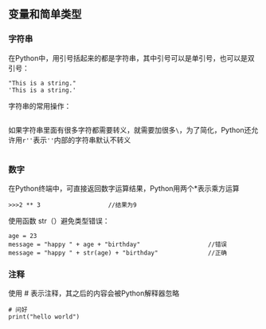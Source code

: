## 变量和简单类型

### 字符串

在Python中，用引号括起来的都是字符串，其中引号可以是单引号，也可以是双引号：

```
"This is a string."
'This is a string.'
```

字符串的常用操作：

```

```

如果字符串里面有很多字符都需要转义，就需要加很多`\`，为了简化，Python还允许用`r''`表示`''`内部的字符串默认不转义

```

```

### 数字

在Python终端中，可直接返回数字运算结果，Python用两个*表示乘方运算

```
>>>2 ** 3					//结果为9
```

使用函数 str（）避免类型错误：

```
age = 23
message = "happy " + age + "birthday"					//错误
message = "happy " + str(age) + "birthday"				//正确
```

### 注释

使用 # 表示注释，其之后的内容会被Python解释器忽略

```
# 问好
print("hello world")
```

